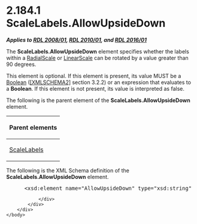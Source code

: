 <html dir="LTR" xmlns:mshelp="http://msdn.microsoft.com/mshelp" xmlns:ddue="http://ddue.schemas.microsoft.com/authoring/2003/5" xmlns:xlink="http://www.w3.org/1999/xlink" xmlns:tool="http://www.microsoft.com/tooltip">
    <head>
        <meta http-equiv="Content-Type" content="text/html; CHARSET=utf-8"></meta>
        <meta name="save" content="history"></meta>
        <title>2.184.1 ScaleLabels.AllowUpsideDown</title>
        <xml>
            <mshelp:toctitle title="2.184.1 ScaleLabels.AllowUpsideDown"></mshelp:toctitle>
            <mshelp:rltitle title="[MS-RDL]: ScaleLabels.AllowUpsideDown"></mshelp:rltitle>
            <mshelp:keyword index="A" term="1c0273f5-8f31-46cd-bd17-175244ae9cbe"></mshelp:keyword>
            <mshelp:attr name="DCSext.ContentType" value="open specification"></mshelp:attr>
            <mshelp:attr name="AssetID" value="1c0273f5-8f31-46cd-bd17-175244ae9cbe"></mshelp:attr>
            <mshelp:attr name="TopicType" value="kbRef"></mshelp:attr>
            <mshelp:attr name="DCSext.Title" value="[MS-RDL]: ScaleLabels.AllowUpsideDown" />
        </xml>
    </head>
    <body>
        <div id="header">
            <h1 class="heading">2.184.1 ScaleLabels.AllowUpsideDown</h1>
        </div>
        <div id="mainSection">
            <div id="mainBody">
                <div id="allHistory" class="saveHistory"></div>
                <div id="sectionSection0" class="section" name="collapseableSection">
                    

<p><b><i>Applies to </i></b><a href="1e855f94-4617-47e4-b89e-0856c6cb420f.htm"><b><i>RDL 2008/01</i></b></a><b><i>,
</i></b><a href="3428e690-a348-4ec7-8a6a-8efb42d2cdee.htm"><b><i>RDL 2010/01</i></b></a><b><i>,
and </i></b><a href="52ce3983-2bfc-4e72-9359-42aaf5fe4509.htm"><b><i>RDL 2016/01</i></b></a></p>

<p>The <b>ScaleLabels.AllowUpsideDown</b> element specifies
whether the labels within a <a href="86468d9f-c561-4b50-a689-5dfccfde8495.htm">RadialScale</a>
or <a href="744f8b40-7ad5-4652-94a1-76ae5df59389.htm">LinearScale</a> can be
rotated by a value greater than 90 degrees. </p>

<p>This element is optional. If this element is present, its
value MUST be a <a href="4802fa14-3619-43fa-9898-3acab160a24c.htm">Boolean</a>
(<a href="https://go.microsoft.com/fwlink/?LinkId=90610">[XMLSCHEMA2]</a>
section 3.2.2) or an expression that evaluates to a <b>Boolean</b>. If this
element is not present, its value is interpreted as false.</p>

<p>The following is the parent element of the <b>ScaleLabels.AllowUpsideDown</b>
element.</p>

<table>
 <thead>
  <tr>
   <th>
   <p>Parent elements</p>
   </th>
  </tr>
 </thead>
 <tr>
  <td>
  <p><a href="7e678f86-f918-4069-822a-f1324ab0b043.htm">ScaleLabels</a>
  </p>
  </td>
 </tr>
</table>

<p>The following is the XML Schema definition of the <b>ScaleLabels.AllowUpsideDown</b>
element.           </p>

<dl>
<dd>
<div><pre> &lt;xsd:element name=&quot;AllowUpsideDown&quot; type=&quot;xsd:string&quot; minOccurs=&quot;0&quot;&gt;
</pre></div>
</dd></dl>


                </div>
            </div>
        </div>
    </body>
</html>